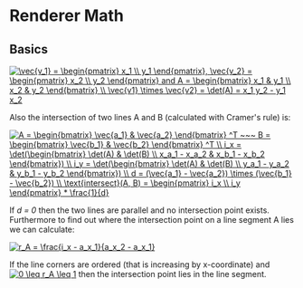 # Renderer Math

## Basics

<a href="https://www.codecogs.com/eqnedit.php?latex=\vec{v_1}&space;=&space;\begin{pmatrix}&space;x_1&space;\\&space;y_1&space;\end{pmatrix},&space;\vec{v_2}&space;=&space;\begin{pmatrix}&space;x_2&space;\\&space;y_2&space;\end{pmatrix}&space;and&space;A&space;=&space;\begin{bmatrix}&space;x_1&space;&&space;y_1&space;\\&space;x_2&space;&&space;y_2&space;\end{bmatrix}&space;\\&space;\vec{v1}&space;\times&space;\vec{v2}&space;=&space;\det(A)&space;=&space;x_1&space;y_2&space;-&space;y_1&space;x_2" target="_blank"><img src="https://latex.codecogs.com/svg.latex?\vec{v_1}&space;=&space;\begin{pmatrix}&space;x_1&space;\\&space;y_1&space;\end{pmatrix},&space;\vec{v_2}&space;=&space;\begin{pmatrix}&space;x_2&space;\\&space;y_2&space;\end{pmatrix}&space;and&space;A&space;=&space;\begin{bmatrix}&space;x_1&space;&&space;y_1&space;\\&space;x_2&space;&&space;y_2&space;\end{bmatrix}&space;\\&space;\vec{v1}&space;\times&space;\vec{v2}&space;=&space;\det(A)&space;=&space;x_1&space;y_2&space;-&space;y_1&space;x_2" title="\vec{v_1} = \begin{pmatrix} x_1 \\ y_1 \end{pmatrix}, \vec{v_2} = \begin{pmatrix} x_2 \\ y_2 \end{pmatrix} and A = \begin{bmatrix} x_1 & y_1 \\ x_2 & y_2 \end{bmatrix} \\ \vec{v1} \times \vec{v2} = \det(A) = x_1 y_2 - y_1 x_2" /></a>

Also the intersection of two lines A and B (calculated with Cramer's rule) is:

<a href="https://www.codecogs.com/eqnedit.php?latex=A&space;=&space;\begin{bmatrix}&space;\vec{a_1}&space;&&space;\vec{a_2}&space;\end{bmatrix}&space;^T&space;~~~&space;B&space;=&space;\begin{bmatrix}&space;\vec{b_1}&space;&&space;\vec{b_2}&space;\end{bmatrix}&space;^T&space;\\&space;i_x&space;=&space;\det(\begin{bmatrix}&space;\det(A)&space;&&space;\det(B)&space;\\&space;x_a_1&space;-&space;x_a_2&space;&&space;x_b_1&space;-&space;x_b_2&space;\end{bmatrix})&space;\\&space;i_y&space;=&space;\det(\begin{bmatrix}&space;\det(A)&space;&&space;\det(B)&space;\\&space;y_a_1&space;-&space;y_a_2&space;&&space;y_b_1&space;-&space;y_b_2&space;\end{bmatrix})&space;\\&space;d&space;=&space;(\vec{a_1}&space;-&space;\vec{a_2})&space;\times&space;(\vec{b_1}&space;-&space;\vec{b_2})&space;\\&space;\text{intersect}(A,&space;B)&space;=&space;\begin{pmatrix}&space;i_x&space;\\&space;i_y&space;\end{pmatrix}&space;*&space;\frac{1}{d}" target="_blank"><img src="https://latex.codecogs.com/svg.latex?A&space;=&space;\begin{bmatrix}&space;\vec{a_1}&space;&&space;\vec{a_2}&space;\end{bmatrix}&space;^T&space;~~~&space;B&space;=&space;\begin{bmatrix}&space;\vec{b_1}&space;&&space;\vec{b_2}&space;\end{bmatrix}&space;^T&space;\\&space;i_x&space;=&space;\det(\begin{bmatrix}&space;\det(A)&space;&&space;\det(B)&space;\\&space;x_a_1&space;-&space;x_a_2&space;&&space;x_b_1&space;-&space;x_b_2&space;\end{bmatrix})&space;\\&space;i_y&space;=&space;\det(\begin{bmatrix}&space;\det(A)&space;&&space;\det(B)&space;\\&space;y_a_1&space;-&space;y_a_2&space;&&space;y_b_1&space;-&space;y_b_2&space;\end{bmatrix})&space;\\&space;d&space;=&space;(\vec{a_1}&space;-&space;\vec{a_2})&space;\times&space;(\vec{b_1}&space;-&space;\vec{b_2})&space;\\&space;\text{intersect}(A,&space;B)&space;=&space;\begin{pmatrix}&space;i_x&space;\\&space;i_y&space;\end{pmatrix}&space;*&space;\frac{1}{d}" title="A = \begin{bmatrix} \vec{a_1} & \vec{a_2} \end{bmatrix} ^T ~~~ B = \begin{bmatrix} \vec{b_1} & \vec{b_2} \end{bmatrix} ^T \\ i_x = \det(\begin{bmatrix} \det(A) & \det(B) \\ x_a_1 - x_a_2 & x_b_1 - x_b_2 \end{bmatrix}) \\ i_y = \det(\begin{bmatrix} \det(A) & \det(B) \\ y_a_1 - y_a_2 & y_b_1 - y_b_2 \end{bmatrix}) \\ d = (\vec{a_1} - \vec{a_2}) \times (\vec{b_1} - \vec{b_2}) \\ \text{intersect}(A, B) = \begin{pmatrix} i_x \\ i_y \end{pmatrix} * \frac{1}{d}" /></a>

If _d = 0_ then the two lines are parallel and no intersection point exists. Furthermore to find out where the intersection point on a line segment A lies we can calculate:

<a href="https://www.codecogs.com/eqnedit.php?latex=r_A&space;=&space;\frac{i_x&space;-&space;a_x_1}{a_x_2&space;-&space;a_x_1}" target="_blank"><img src="https://latex.codecogs.com/svg.latex?r_A&space;=&space;\frac{i_x&space;-&space;a_x_1}{a_x_2&space;-&space;a_x_1}" title="r_A = \frac{i_x - a_x_1}{a_x_2 - a_x_1}" /></a>

If the line corners are ordered (that is increasing by x-coordinate) and <a href="https://www.codecogs.com/eqnedit.php?latex=\inline&space;0&space;\leq&space;r_A&space;\leq&space;1" target="_blank"><img src="https://latex.codecogs.com/svg.latex?\inline&space;0&space;\leq&space;r_A&space;\leq&space;1" title="0 \leq r_A \leq 1" /></a> then the intersection point lies in the line segment. 
